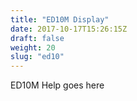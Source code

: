 ```yaml
---
title: "ED10M Display"
date: 2017-10-17T15:26:15Z
draft: false
weight: 20
slug: "ed10"
---
```


ED10M Help goes here
